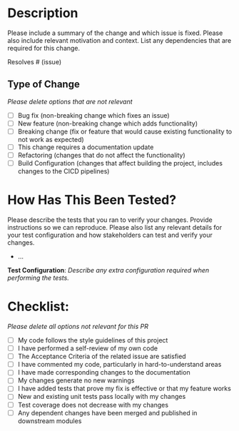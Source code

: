 # Description

Please include a summary of the change and which issue is fixed. Please also include relevant motivation and context. List any dependencies that are required for this change.

Resolves # (issue)

## Type of Change

_Please delete options that are not relevant_

- [ ] Bug fix (non-breaking change which fixes an issue)
- [ ] New feature (non-breaking change which adds functionality)
- [ ] Breaking change (fix or feature that would cause existing functionality to not work as expected)
- [ ] This change requires a documentation update
- [ ] Refactoring (changes that do not affect the functionality)
- [ ] Build Configuration (changes that affect building the project, includes changes to the CICD pipelines)

# How Has This Been Tested?

Please describe the tests that you ran to verify your changes. Provide instructions so we can reproduce. Please also list any relevant details for your test configuration and how stakeholders can test and verify your changes.

- ...

**Test Configuration**:
_Describe any extra configuration required when performing the tests._

# Checklist:

_Please delete all options not relevant for this PR_

- [ ] My code follows the style guidelines of this project
- [ ] I have performed a self-review of my own code
- [ ] The Acceptance Criteria of the related issue are satisfied
- [ ] I have commented my code, particularly in hard-to-understand areas
- [ ] I have made corresponding changes to the documentation
- [ ] My changes generate no new warnings
- [ ] I have added tests that prove my fix is effective or that my feature works
- [ ] New and existing unit tests pass locally with my changes
- [ ] Test coverage does not decrease with my changes
- [ ] Any dependent changes have been merged and published in downstream modules